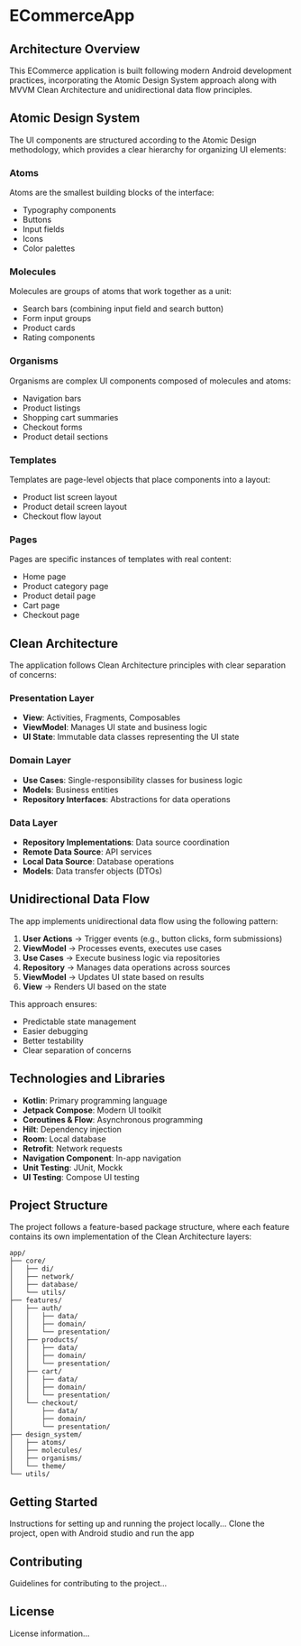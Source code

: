 # ECommerceApp

## Architecture Overview

This ECommerce application is built following modern Android development practices, incorporating the Atomic Design System approach along with MVVM Clean Architecture and unidirectional data flow principles.

## Atomic Design System

The UI components are structured according to the Atomic Design methodology, which provides a clear hierarchy for organizing UI elements:

### Atoms
Atoms are the smallest building blocks of the interface:
- Typography components
- Buttons
- Input fields
- Icons
- Color palettes

### Molecules
Molecules are groups of atoms that work together as a unit:
- Search bars (combining input field and search button)
- Form input groups
- Product cards
- Rating components

### Organisms
Organisms are complex UI components composed of molecules and atoms:
- Navigation bars
- Product listings
- Shopping cart summaries
- Checkout forms
- Product detail sections

### Templates
Templates are page-level objects that place components into a layout:
- Product list screen layout
- Product detail screen layout
- Checkout flow layout

### Pages
Pages are specific instances of templates with real content:
- Home page
- Product category page
- Product detail page
- Cart page
- Checkout page

## Clean Architecture

The application follows Clean Architecture principles with clear separation of concerns:

### Presentation Layer
- **View**: Activities, Fragments, Composables
- **ViewModel**: Manages UI state and business logic
- **UI State**: Immutable data classes representing the UI state

### Domain Layer
- **Use Cases**: Single-responsibility classes for business logic
- **Models**: Business entities
- **Repository Interfaces**: Abstractions for data operations

### Data Layer
- **Repository Implementations**: Data source coordination
- **Remote Data Source**: API services
- **Local Data Source**: Database operations
- **Models**: Data transfer objects (DTOs)

## Unidirectional Data Flow

The app implements unidirectional data flow using the following pattern:

1. **User Actions** → Trigger events (e.g., button clicks, form submissions)
2. **ViewModel** → Processes events, executes use cases
3. **Use Cases** → Execute business logic via repositories
4. **Repository** → Manages data operations across sources
5. **ViewModel** → Updates UI state based on results
6. **View** → Renders UI based on the state

This approach ensures:
- Predictable state management
- Easier debugging
- Better testability
- Clear separation of concerns

## Technologies and Libraries

- **Kotlin**: Primary programming language
- **Jetpack Compose**: Modern UI toolkit
- **Coroutines & Flow**: Asynchronous programming
- **Hilt**: Dependency injection
- **Room**: Local database
- **Retrofit**: Network requests
- **Navigation Component**: In-app navigation
- **Unit Testing**: JUnit, Mockk
- **UI Testing**: Compose UI testing

## Project Structure

The project follows a feature-based package structure, where each feature contains its own implementation of the Clean Architecture layers:

```
app/
├── core/
│   ├── di/
│   ├── network/
│   ├── database/
│   └── utils/
├── features/
│   ├── auth/
│   │   ├── data/
│   │   ├── domain/
│   │   └── presentation/
│   ├── products/
│   │   ├── data/
│   │   ├── domain/
│   │   └── presentation/
│   ├── cart/
│   │   ├── data/
│   │   ├── domain/
│   │   └── presentation/
│   └── checkout/
│       ├── data/
│       ├── domain/
│       └── presentation/
├── design_system/
│   ├── atoms/
│   ├── molecules/
│   ├── organisms/
│   └── theme/
└── utils/
```

## Getting Started

Instructions for setting up and running the project locally...
Clone the project, open with Android studio and run the app

## Contributing

Guidelines for contributing to the project...

## License

License information...
